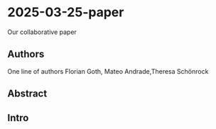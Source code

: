 # 2025-03-25-paper
Our collaborative paper

## Authors
One line of authors
Florian Goth, Mateo Andrade,Theresa Schönrock 


## Abstract

## Intro

